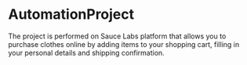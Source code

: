 # AutomationProject
The project is performed on Sauce Labs platform that allows you to purchase clothes online by adding items to your shopping cart, filling in your personal details and shipping confirmation.

